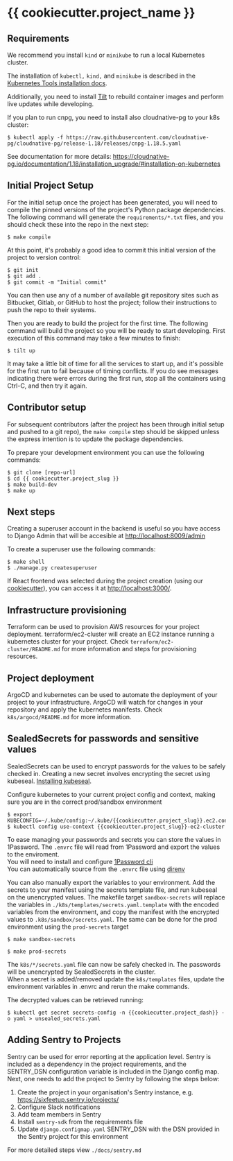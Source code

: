 # {{ cookiecutter.project_name }} 

## Requirements

We recommend you install `kind` or `minikube` to run a local Kubernetes cluster.

The installation of `kubectl,` `kind,` and `minikube` is described in the
[Kubernetes Tools installation docs](https://kubernetes.io/docs/tasks/tools/).

Additionally, you need to install [Tilt](https://tilt.dev) to rebuild container
images and perform live updates while developing.

If you plan to run cnpg, you need to install also cloudnative-pg to your k8s cluster:

    $ kubectl apply -f https://raw.githubusercontent.com/cloudnative-pg/cloudnative-pg/release-1.18/releases/cnpg-1.18.5.yaml

See documentation for more details: https://cloudnative-pg.io/documentation/1.18/installation_upgrade/#installation-on-kubernetes

## Initial Project Setup

For the initial setup once the project has been generated, you will need to
compile the pinned versions of the project's Python package dependencies. The
following command will generate the `requirements/*.txt` files, and you should
check these into the repo in the next step:

    $ make compile

At this point, it's probably a good idea to commit this initial version of the project
to version control:

    $ git init
    $ git add .
    $ git commit -m "Initial commit"

You can then use any of a number of available git repository sites such as Bitbucket,
Gitlab, or GitHub to host the project; follow their instructions to push the repo to their
systems.

Then you are ready to build the project for the first time. The following command
will build the project so you will be ready to start developing. First execution
of this command may take a few minutes to finish:

    $ tilt up

It may take a little bit of time for all the services to start up, and it's possible for
the first run to fail because of timing conflicts. If you do see messages indicating there
were errors during the first run, stop all the containers using Ctrl-C, and then try it again.

## Contributor setup

For subsequent contributors (after the project has been through initial setup and
pushed to a git repo), the `make compile` step should be skipped unless the express
intention is to update the package dependencies.

To prepare your development environment you can use the following commands:

    $ git clone [repo-url]
    $ cd {{ cookiecutter.project_slug }}
    $ make build-dev
    $ make up

## Next steps

Creating a superuser account in the backend is useful so you have access to
Django Admin that will be accesible at [http://localhost:8009/admin](http://localhost:8009/admin)

To create a superuser use the following commands:

    $ make shell
    $ ./manage.py createsuperuser

If React frontend was selected during the project creation
(using our [cookiecutter](https://github.com/sixfeetup/cookiecutter-sixiedjango)), you
can access it at [http://localhost:3000/](http://localhost:3000/).

## Infrastructure provisioning

Terraform can be used to provision AWS resources for your project deployment.
terraform/ec2-cluster will create an EC2 instance running a kubernetes cluster for your project.
Check `terraform/ec2-cluster/README.md` for more information and steps for provisioning resources.

## Project deployment

ArgoCD and kubernetes can be used to automate the deployment of your project to your infrastructure.
ArgoCD will watch for changes in your repository and apply the kubernetes manifests.
Check `k8s/argocd/README.md` for more information.

## SealedSecrets for passwords and sensitive values

SealedSecrets can be used to encrypt passwords for the values to be safely checked in.
Creating a new secret involves encrypting the secret using kubeseal. [Installing kubeseal](https://github.com/bitnami-labs/sealed-secrets#kubeseal).  

Configure kubernetes to your current project config and context, making sure you are in the correct prod/sandbox environment

    $ export KUBECONFIG=~/.kube/config:~/.kube/{{cookiecutter.project_slug}}.ec2.config
    $ kubectl config use-context {{cookiecutter.project_slug}}-ec2-cluster 

To ease managing your passwords and secrets you can store the values in 1Password. The `.envrc` file will read from 1Password and export the values to the enviroment.  
You will need to install and configure [1Password cli](https://developer.1password.com/docs/cli/get-started/)  
You can automatically source from the `.envrc` file using [direnv](https://direnv.net/docs/installation.html)

You can also manually export the variables to your environment.
Add the secrets to your manifest using the secrets template file, and run kubeseal on the unencrypted values. The makefile target `sandbox-secrets` will replace the variables in `./k8s/templates/secrets.yaml.template` with the encoded variables from the environment, and copy the manifest with the encrypted values to `.k8s/sandbox/secrets.yaml`. The same can be done for the prod environment using the `prod-secrets` target

    $ make sandbox-secrets

    $ make prod-secrets

The `k8s/*/secrets.yaml` file can now be safely checked in. The passwords will be unencrypted by SealedSecrets in the cluster.  
When a secret is added/removed update the `k8s/templates` files, update the environment variables in .envrc and rerun the make commands.

The decrypted values can be retrieved running:

    $ kubectl get secret secrets-config -n {{cookiecutter.project_dash}} -o yaml > unsealed_secrets.yaml

## Adding Sentry to Projects

Sentry can be used for error reporting at the application level. Sentry is included as a dependency in the project requirements, and the SENTRY_DSN configuration variable is included in the Django config map.
Next, one needs to add the project to Sentry by following the steps below:

1. Create the project in your organisation's Sentry instance, e.g. https://sixfeetup.sentry.io/projects/
2. Configure Slack notifications
3. Add team members in Sentry
4. Install `sentry-sdk` from the requirements file
5. Update `django.configmap.yaml` SENTRY_DSN with the DSN provided in the Sentry project for this environment

For more detailed steps view `./docs/sentry.md`